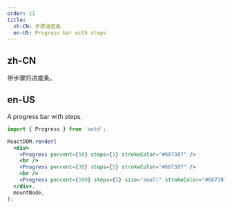 ```yaml
---
order: 11
title:
  zh-CN: 步骤进度条
  en-US: Progress bar with steps
---
```


## zh-CN

带步骤的进度条。

## en-US

A progress bar with steps.

```jsx
import { Progress } from 'antd';

ReactDOM.render(
  <div>
    <Progress percent={50} steps={3} strokeColor="#667387" />
    <br />
    <Progress percent={30} steps={5} strokeColor="#667387" />
    <br />
    <Progress percent={100} steps={5} size="small" strokeColor="#667387" />
  </div>,
  mountNode,
);
```

